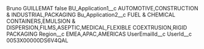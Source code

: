 <?xml version="1.0" encoding="UTF-8"?>
<CustomMetadata xmlns="http://soap.sforce.com/2006/04/metadata" xmlns:xsi="http://www.w3.org/2001/XMLSchema-instance" xmlns:xsd="http://www.w3.org/2001/XMLSchema">
    <label>Bruno GUILLEMAT</label>
    <protected>false</protected>
    <values>
        <field>BU_Application1__c</field>
        <value xsi:type="xsd:string">AUTOMOTIVE,CONSTRUCTION &amp; INDUSTRIAL,PACKAGING</value>
    </values>
    <values>
        <field>Bu_Application2__c</field>
        <value xsi:type="xsd:string">FUEL &amp; CHEMICAL CONTAINERS,EMULSION &amp; DISPERSION,FILMS,ASEPTIC,MEDICAL,FLEXIBLE COEXTRUSION,RIGID PACKAGING</value>
    </values>
    <values>
        <field>Region__c</field>
        <value xsi:type="xsd:string">EMEA,APAC,AMERICAS</value>
    </values>
    <values>
        <field>UserEmailId__c</field>
        <value xsi:nil="true"/>
    </values>
    <values>
        <field>UserId__c</field>
        <value xsi:type="xsd:string">0053X00000DS6V4QAL</value>
    </values>
</CustomMetadata>
